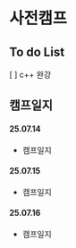# 사전캠프
## To do List
[ ] c++ 완강  
## 캠프일지
#### 25.07.14
- 캠프일지
#### 25.07.15
- 캠프일지
#### 25.07.16
- 캠프일지
